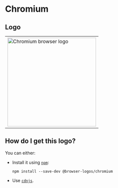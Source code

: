 # Chromium

## Logo

<table>
    <tr height=300>
        <td>
            <a href="https://github.com/alrra/browser-logos/tree/fc7c454191abab2d342837c38f9b3d316a21c39f/src/chromium">
                <img width=290 src="https://raw.githubusercontent.com/alrra/browser-logos/fc7c454191abab2d342837c38f9b3d316a21c39f/src/chromium/chromium_512x512.png" alt="Chromium browser logo">
            </a>
        </td>
    </tr>
</table>

## How do I get this logo?

You can either:

* Install it using [`npm`][npm]:

  `npm install --save-dev @browser-logos/chromium`

* Use [`cdnjs`][cdnjs].

<!-- Link labels: -->

[cdnjs]: https://cdnjs.com/libraries/browser-logos
[npm]: https://www.npmjs.com/
